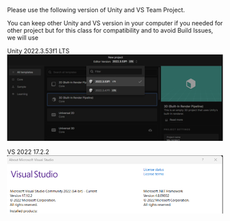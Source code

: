 Please use the following version of Unity and VS Team Project. 

You can keep other Unity and VS version in your computer if you needed for other project but for this class for compatibility and to avoid Build Issues, we will use 

Unity 2022.3.53f1 LTS
![My Image](https://github.com/htanama/FPS-Team-Project/blob/main/Unity-2022.3.53f1.png)

VS 2022 17.2.2
![My Image](https://github.com/htanama/FPS-Team-Project/blob/main/VS-version.png)

